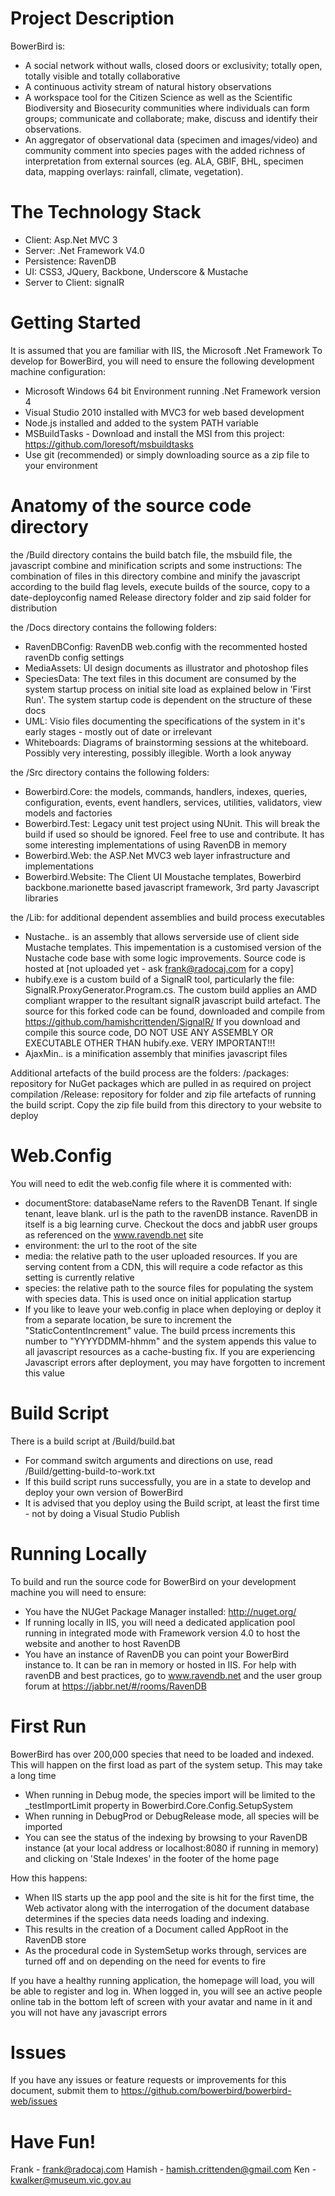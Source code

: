 Project Description
===================
BowerBird is:
*	A social network without walls, closed doors or exclusivity; totally open, totally visible and totally collaborative
*	A continuous activity stream of natural history observations
*	A workspace tool for the Citizen Science as well as the Scientific Biodiversity and Biosecurity communities where individuals can form groups; communicate and collaborate; make, discuss and identify their observations.
*	An aggregator of observational data (specimen and images/video) and community comment into species pages with the added richness of interpretation from external sources (eg. ALA, GBIF, BHL, specimen data, mapping overlays: rainfall, climate, vegetation).


The Technology Stack
====================
* Client: Asp.Net MVC 3
* Server: .Net Framework V4.0
* Persistence: RavenDB
* UI: CSS3, JQuery, Backbone, Underscore & Mustache
* Server to Client: signalR


Getting Started
===============
It is assumed that you are familiar with IIS, the Microsoft .Net Framework 
To develop for BowerBird, you will need to ensure the following development machine configuration:
* Microsoft Windows 64 bit Environment running .Net Framework version 4
* Visual Studio 2010 installed with MVC3 for web based development
* Node.js installed and added to the system PATH variable
* MSBuildTasks - Download and install the MSI from this project: https://github.com/loresoft/msbuildtasks
* Use git (recommended) or simply downloading source as a zip file to your environment


Anatomy of the source code directory
====================================
the /Build directory contains the build batch file, the msbuild file, the javascript combine and minification scripts and some instructions:
The combination of files in this directory combine and minify the javascript according to the build flag levels, execute builds of the source, copy to a date-deployconfig named Release directory folder and zip said folder for distribution

the /Docs directory contains the following folders:
* RavenDBConfig: RavenDB web.config with the recommented hosted ravenDb config settings
* MediaAssets: UI design documents as illustrator and photoshop files
* SpeciesData: The text files in this document are consumed by the system startup process on initial site load as explained below in 'First Run'. The system startup code is dependent on the structure of these docs
* UML: Visio files documenting the specifications of the system in it's early stages - mostly out of date or irrelevant
* Whiteboards: Diagrams of brainstorming sessions at the whiteboard. Possibly very interesting, possibly illegible. Worth a look anyway

the /Src directory contains the following folders:
* Bowerbird.Core: the models, commands, handlers, indexes, queries, configuration, events, event handlers, services, utilities, validators, view models and factories
* Bowerbird.Test: Legacy unit test project using NUnit. This will break the build if used so should be ignored. Feel free to use and contribute. It has some interesting implementations of using RavenDB in memory
* Bowerbird.Web: the ASP.Net MVC3 web layer infrastructure and implementations
* Bowerbird.Website: The Client UI Moustache templates, Bowerbird backbone.marionette based javascript framework, 3rd party Javascript libraries

the /Lib: for additional dependent assemblies and build process executables
* Nustache.*.* is an assembly that allows serverside use of client side Mustache templates. This impementation is a customised version of the Nustache code base with some logic improvements. Source code is hosted at [not uploaded yet - ask frank@radocaj.com for a copy]
* hubify.exe is a custom build of a SignalR tool, particularly the file: SignalR.ProxyGenerator.Program.cs. The custom build applies an AMD compliant wrapper to the resultant signalR javascript build artefact. The source for this forked code can be found, downloaded and compile from https://github.com/hamishcrittenden/SignalR/ If you download and compile this source code, DO NOT USE ANY ASSEMBLY OR EXECUTABLE OTHER THAN hubify.exe. VERY IMPORTANT!!!
* AjaxMin.*.* is a minification assembly that minifies javascript files

Additional artefacts of the build process are the folders:
/packages: repository for NuGet packages which are pulled in as required on project compilation
/Release: repository for folder and zip file artefacts of running the build script. Copy the zip file build from this directory to your website to deploy


Web.Config
==========
You will need to edit the web.config file where it is commented with: <!--YOU WILL NEED TO CHANGE THESE SETTINGS-->
* documentStore: databaseName refers to the RavenDB Tenant. If single tenant, leave blank. url is the path to the ravenDB instance. RavenDB in itself is a big learning curve. Checkout the docs and jabbR user groups as referenced on the www.ravendb.net site
* environment: the url to the root of the site
* media: the relative path to the user uploaded resources. If you are serving content from a CDN, this will require a code refactor as this setting is currently relative
* species: the relative path to the source files for populating the system with species data. This is used once on initial application startup
* If you like to leave your web.config in place when deploying or deploy it from a separate location, be sure to increment the "StaticContentIncrement" value. The build prcess increments this number to "YYYYDDMM-hhmm" and the system appends this value to all javascript resources as a cache-busting fix. If you are experiencing Javascript errors after deployment, you may have forgotten to increment this value


Build Script
============
There is a build script at /Build/build.bat
* For command switch arguments and directions on use, read /Build/getting-build-to-work.txt
* If this build script runs successfully, you are in a state to develop and deploy your own version of BowerBird
* It is advised that you deploy using the Build script, at least the first time - not by doing a Visual Studio Publish


Running Locally
===============
To build and run the source code for BowerBird on your development machine you will need to ensure:
* You have the NUGet Package Manager installed: http://nuget.org/
* If running locally in IIS, you will need a dedicated application pool running in integrated mode with Framework version 4.0 to host the website and another to host RavenDB
* You have an instance of RavenDB you can point your BowerBird instance to. It can be ran in memory or hosted in IIS. For help with ravenDB and best practices, go to www.ravendb.net and the user group forum at https://jabbr.net/#/rooms/RavenDB


First Run
=========
BowerBird has over 200,000 species that need to be loaded and indexed. This will happen on the first load as part of the system setup. This may take a long time
* When running in Debug mode, the species import will be limited to the _testImportLimit property in Bowerbird.Core.Config.SetupSystem
* When running in DebugProd or DebugRelease mode, all species will be imported
* You can see the status of the indexing by browsing to your RavenDB instance (at your local address or localhost:8080 if running in memory) and clicking on 'Stale Indexes' in the footer of the home page

How this happens:
* When IIS starts up the app pool and the site is hit for the first time, the Web activator along with the interrogation of the document database determines if the species data needs loading and indexing. 
* This results in the creation of a Document called AppRoot in the RavenDB store
* As the procedural code in SystemSetup works through, services are turned off and on depending on the need for events to fire

If you have a healthy running application, the homepage will load, you will be able to register and log in. When logged in, you will see an active people online tab in the bottom left of screen with your avatar and name in it and you will not have any javascript errors


Issues
======
If you have any issues or feature requests or improvements for this document, submit them to https://github.com/bowerbird/bowerbird-web/issues


Have Fun!
=========
Frank - frank@radocaj.com
Hamish - hamish.crittenden@gmail.com
Ken - kwalker@museum.vic.gov.au
